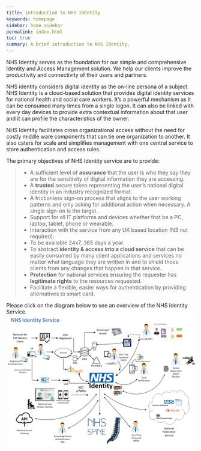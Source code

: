 ```yaml
---
title: Introduction to NHS Identity 
keywords: homepage
sidebar: home_sidebar
permalink: index.html
toc: true
summary: A brief introduction to NHS Identity.
---
```

NHS Identity serves as the foundation for our simple and comprehensive Identity and Access Management solution. We help our clients improve the productivity and connectivity of their users and partners. 

NHS identity considers digital identity as the on-line persona of a subject. NHS Identity is a cloud-based solution that provides digital identity services for national health and social care workers. It’s a powerful mechanism as it can be consumed many times from a single logon. It can also be linked with every day devices to provide extra contextual information about that user and it can profile the characteristics of the owner.

NHS Identity facilitates cross organizational access without the need for costly middle ware components that can tie one organization to another. It also caters for scale and simplifies management with one central service to store authentication and access rules.

The primary objectives of NHS Identity service are to provide:

> * A sufficient level of **assurance** that the user is who they say they are for the sensitivity of digital information they are accessing.
> * A **trusted** secure token representing the user’s national digital identity in an industry recognized format.
> * A frictionless sign-on process that aligns to the user working patterns and only asking for additional action when necessary. A single sign-on is the target.
> * Support for all IT platforms and devices whether that be a PC, laptop, tablet, phone or wearable.
> * Interaction with the service from any UK based location (N3 not required).
> * To be available 24x7, 365 days a year.
> * To abstract **identity & access into a cloud service** that can be easily consumed by many client applications and services no matter what language they are written in and to shield those clients from any changes that happen in that service.
> * **Protection** for national services ensuring the requester has **legitimate rights** to the resources requested.
> * Facilitate a flexible, easier ways for authentication by providing alternatives to smart card.

Please click on the diagram below to see an overview of the NHS Identity Service.
	<a href="images/NHSIdentityoverview.png" target="_blank"><img src="images/NHSIdentityoverview.png"></a>